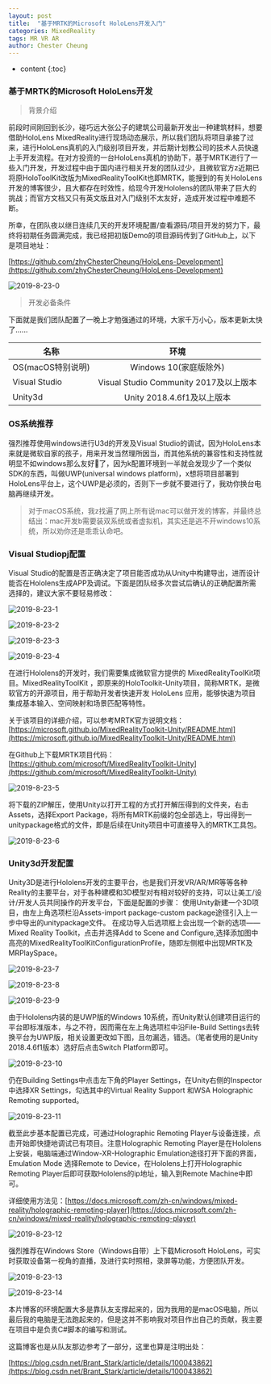 ```yaml
---
layout: post
title:  "基于MRTK的Microsoft HoloLens开发入门"
categories: MixedReality
tags: MR VR AR
author: Chester Cheung
---
```


* content
{:toc}

### 基于MRTK的Microsoft HoloLens开发

> 背景介绍

前段时间刚回到长沙，碰巧远大张公子的建筑公司最新开发出一种建筑材料，想要借助HoloLens MixedReality进行现场动态展示，所以我们团队将项目承接了过来，进行HoloLens真机的入门级别项目开发，并后期计划教公司的技术人员快速上手开发流程。在对方投资的一台HoloLens真机的协助下，基于MRTK进行了一些入门开发，开发过程中由于国内进行相关开发的团队过少，且微软官方z近期已将原HoloToolKit改版为MixedRealityToolKit也即MRTK，能搜到的有关HoloLens开发的博客很少，且大都存在时效性，给现今开发Hololens的团队带来了巨大的挑战；而官方文档又只有英文版且对入门级别不太友好，造成开发过程中难题不断。

所幸，在团队夜以继日连续几天的开发环境配置/查看源码/项目开发的努力下，最终将初期任务圆满完成，我已经把初版Demo的项目源码传到了GitHub上，以下是项目地址：

[https://github.com/zhyChesterCheung/HoloLens-Development](https://github.com/zhyChesterCheung/HoloLens-Development)

![2019-8-23-0](https://zhyChesterCheung.github.io/photos/2019-8-23-0.jpg)








> 开发必备条件

下面就是我们团队配置了一晚上才勉强通过的环境，大家千万小心，版本更新太快了......

名称|环境
--|:--:
OS(macOS特别说明)|Windows 10(家庭版除外)
Visual Studio|Visual Studio Community 2017及以上版本
Unity3d|Unity 2018.4.6f1及以上版本

### OS系统推荐

强烈推荐使用windows进行U3d的开发及Visual Studio的调试，因为HoloLens本来就是微软自家的孩子，用来开发当然理所因当，而其他系统的兼容性和支持性就明显不如windows那么友好👬了，因为k配置环境到一半就会发现少了一个类似SDK的东西，叫做UWP(universal windows platform)，x想将项目部署到HoloLens平台上，这个UWP是必须的，否则下一步就不要进行了，我劝你换台电脑再继续开发。

> 对于macOS系统，我z找遍了网上所有说mac可以做开发的博客，并最终总结出：mac开发b需要装双系统或者虚拟机，其实还是逃不开windows10系统，所以劝你还是乖乖认命吧。

### Visual Studiopj配置

Visual Studio的配置是否正确决定了项目能否成功从Unity中构建导出，进而设计能否在Hololens生成APP及调试。下面是团队经多次尝试后确认的正确配置所需选择的，建议大家不要轻易修改：

![2019-8-23-1](https://zhyChesterCheung.github.io/photos/2019-8-23-1.png)

![2019-8-23-2](https://zhyChesterCheung.github.io/photos/2019-8-23-2.png)

![2019-8-23-3](https://zhyChesterCheung.github.io/photos/2019-8-23-3.png)

![2019-8-23-4](https://zhyChesterCheung.github.io/photos/2019-8-23-4.png)

在进行Hololens的开发时，我们需要集成微软官方提供的 MixedRealityToolKit项目。MixedRealityToolKit ，即原来的HoloToolkit-Unity项目，简称MRTK，是微软官方的开源项目，用于帮助开发者快速开发 HoloLens 应用，能够快速为项目集成基本输入、空间映射和场景匹配等特性。

关于该项目的详细介绍，可以参考MRTK官方说明文档：
[https://microsoft.github.io/MixedRealityToolkit-Unity/README.html](https://microsoft.github.io/MixedRealityToolkit-Unity/README.html)

在Github上下载MRTK项目代码：
[https://github.com/microsoft/MixedRealityToolkit-Unity](https://github.com/microsoft/MixedRealityToolkit-Unity)

![2019-8-23-5](https://zhyChesterCheung.github.io/photos/2019-8-23-5.png)

将下载的ZIP解压，使用Unity以打开工程的方式打开解压得到的文件夹，右击Assets，选择Export Package，将所有MRTK前缀的包全部选上，导出得到一unitypackage格式的文件，即是后续在Unity项目中可直接导入的MRTK工具包。

![2019-8-23-6](https://zhyChesterCheung.github.io/photos/2019-8-23-6.png)

### Unity3d开发配置

Unity3D是进行Hololens开发的主要平台，也是我们开发VR/AR/MR等等各种Reality的主要平台，对于各种建模和3D模型对有相对较好的支持，可以让美工/设计/开发人员共同操作的开发平台，下面是配置的步骤：
使用Unity新建一个3D项目，由左上角选项栏沿Assets-import package-custom package途径引入上一步中导出的unitypackage文件。
在成功导入后选项框上会出现一个新的选项——Mixed Reality Toolkit，点击并选择Add to Scene and Configure,选择添加图中高亮的MixedRealityToolKitConfigurationProfile，随即左侧框中出现MRTK及MRPlaySpace。

![2019-8-23-7](https://zhyChesterCheung.github.io/photos/2019-8-23-7.png)

![2019-8-23-8](https://zhyChesterCheung.github.io/photos/2019-8-23-8.png)

![2019-8-23-9](https://zhyChesterCheung.github.io/photos/2019-8-23-9.png)

由于Hololens内装的是UWP版的Windows 10系统，而Unity默认创建项目运行的平台即标准版本，与之不符，因而需在左上角选项栏中沿File-Build Settings去转换平台为UWP版，相关设置更改如下图，且勿漏选，错选。（笔者使用的是Unity 2018.4.6f1版本）选好后点击Switch Platform即可。

![2019-8-23-10](https://zhyChesterCheung.github.io/photos/2019-8-23-10.png)

仍在Building Settings中点击左下角的Player Settings，在Unity右侧的Inspector中选择XR Settings，勾选其中的Virtual Reality Support 和WSA Holographic Remoting supported。

![2019-8-23-11](https://zhyChesterCheung.github.io/photos/2019-8-23-11.png)

截至此步基本配置已完成，可通过Holographic Remoting Player与设备连接，点击开始即快捷地调试已有项目。注意Holographic Remoting Player是在Hololens上安装，电脑端通过Window-XR-Holographic Emulation途径打开下面的界面，Emulation Mode 选择Remote to Device，在Hololens上打开Holographic Remoting Player后即可获取Hololens的ip地址，输入到Remote Machine中即可。

详细使用方法见：[https://docs.microsoft.com/zh-cn/windows/mixed-reality/holographic-remoting-player](https://docs.microsoft.com/zh-cn/windows/mixed-reality/holographic-remoting-player)

![2019-8-23-12](https://zhyChesterCheung.github.io/photos/2019-8-23-12.png)

强烈推荐在Windows Store（Windows自带）上下载Microsoft HoloLens，可实时获取设备第一视角的直播，及进行实时照相，录屏等功能，方便团队开发。

![2019-8-23-13](https://zhyChesterCheung.github.io/photos/2019-8-23-13.png)

![2019-8-23-14](https://zhyChesterCheung.github.io/photos/2019-8-23-14.png)

本片博客的环境配置大多是靠队友支撑起来的，因为我用的是macOS电脑，所以最后我的电脑是无法跑起来的，但是这并不影响我对项目作出自己的贡献，我主要在项目中是负责C#脚本的编写和测试。

这篇博客也是从队友那边参考了一部分，这里也算是注明出处：

[https://blog.csdn.net/Brant_Stark/article/details/100043862](https://blog.csdn.net/Brant_Stark/article/details/100043862)
